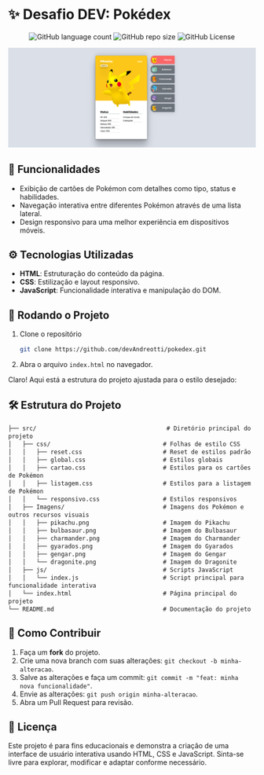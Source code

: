 # ✨ Desafio DEV: Pokédex
<p align="center">
  <!-- Contador de linguagens do GitHub -->
  <img alt="GitHub language count" src="https://img.shields.io/github/languages/count/devAndreotti/pokedex?color=FFF&labelColor=fac519&style=flat-square">
  <!-- Tamanho do repositório no GitHub -->
  <img alt="GitHub repo size" src="https://img.shields.io/github/repo-size/devAndreotti/pokedex?color=FFF&labelColor=fac519&style=flat-square">
  <!-- Licença do GitHub -->
  <img alt="GitHub License" src="https://img.shields.io/github/license/devAndreotti/devAndreotti?color=FFF&labelColor=fac519&style=flat-square">
</p>

<p align="center">
  <img src="./pokedex.png" alt="Pokedex"/>
</p>

## 🎨 Funcionalidades
- Exibição de cartões de Pokémon com detalhes como tipo, status e habilidades.
- Navegação interativa entre diferentes Pokémon através de uma lista lateral.
- Design responsivo para uma melhor experiência em dispositivos móveis.

## ⚙️ Tecnologias Utilizadas
- **HTML**: Estruturação do conteúdo da página.
- **CSS**: Estilização e layout responsivo.
- **JavaScript**: Funcionalidade interativa e manipulação do DOM.

## 🚀 Rodando o Projeto
1. Clone o repositório
   ```bash
   git clone https://github.com/devAndreotti/pokedex.git
   ```
2. Abra o arquivo `index.html` no navegador.

Claro! Aqui está a estrutura do projeto ajustada para o estilo desejado:

## 🛠️ Estrutura do Projeto
```
├── src/                                     # Diretório principal do projeto
│   ├── css/                                # Folhas de estilo CSS
│   │   ├── reset.css                       # Reset de estilos padrão
│   │   ├── global.css                      # Estilos globais
│   │   ├── cartao.css                      # Estilos para os cartões de Pokémon
│   │   ├── listagem.css                    # Estilos para a listagem de Pokémon
│   │   └── responsivo.css                  # Estilos responsivos
│   ├── Imagens/                            # Imagens dos Pokémon e outros recursos visuais
│   │   ├── pikachu.png                     # Imagem do Pikachu
│   │   ├── bulbasaur.png                   # Imagem do Bulbasaur
│   │   ├── charmander.png                  # Imagem do Charmander
│   │   ├── gyarados.png                    # Imagem do Gyarados
│   │   ├── gengar.png                      # Imagem do Gengar
│   │   └── dragonite.png                   # Imagem do Dragonite
│   ├── js/                                 # Scripts JavaScript
│   │   └── index.js                        # Script principal para funcionalidade interativa
│   └── index.html                          # Página principal do projeto
└── README.md                               # Documentação do projeto
```

## 💪 Como Contribuir
1. Faça um **fork** do projeto.
2. Crie uma nova branch com suas alterações: `git checkout -b minha-alteracao`.
3. Salve as alterações e faça um commit: `git commit -m "feat: minha nova funcionalidade"`.
4. Envie as alterações: `git push origin minha-alteracao`.
5. Abra um Pull Request para revisão.

## 📄 Licença
Este projeto é para fins educacionais e demonstra a criação de uma interface de usuário interativa usando HTML, CSS e JavaScript. Sinta-se livre para explorar, modificar e adaptar conforme necessário.
